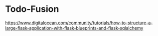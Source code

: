 # Todo-Fusion

https://www.digitalocean.com/community/tutorials/how-to-structure-a-large-flask-application-with-flask-blueprints-and-flask-sqlalchemy
